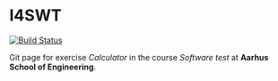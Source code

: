 # I4SWT

[![Build Status](https://travis-ci.com/mikkel-ol/I4SWT-Calculator.svg?branch=master)](https://travis-ci.com/mikkel-ol/I4SWT-Calculator)

Git page for exercise *Calculator* in the course *Software test* at **Aarhus School of Engineering**.
